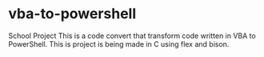 # vba-to-powershell
School Project  This is a code convert that transform code written in VBA to PowerShell. This is project is being made in C using flex and bison. 
